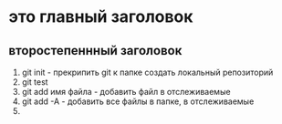 # это главный заголовок
## второстепеннный заголовок
1. git init - прекрипить git к папке создать локальный репозиторий
2. git test
3. git add имя файла - добавить файл в отслеживаемые
4. git add -A - добавить все файлы в папке, в отслеживаемые
5. 